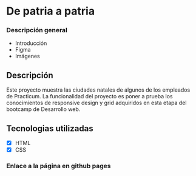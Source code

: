 # De patria a patria

### Descripción general

- Introducción
- Figma
- Imágenes

## Descripción

Este proyecto muestra las ciudades natales de algunos de los empleados de Practicum. La funcionalidad del proyecto es poner a prueba los conocimientos de responsive design y grid adquiridos en esta etapa del bootcamp de Desarrollo web.

## Tecnologias utilizadas

- [x] HTML
- [x] CSS

### Enlace a la página en github pages

